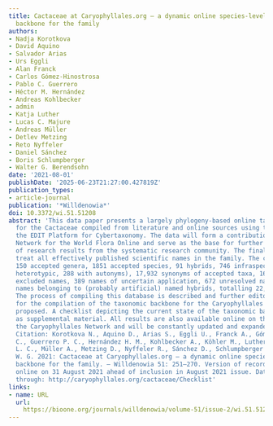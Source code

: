 ```yaml
---
title: Cactaceae at Caryophyllales.org – a dynamic online species-level taxonomic
  backbone for the family
authors:
- Nadja Korotkova
- David Aquino
- Salvador Arias
- Urs Eggli
- Alan Franck
- Carlos Gómez-Hinostrosa
- Pablo C. Guerrero
- Héctor M. Hernández
- Andreas Kohlbecker
- admin
- Katja Luther
- Lucas C. Majure
- Andreas Müller
- Detlev Metzing
- Reto Nyffeler
- Daniel Sánchez
- Boris Schlumpberger
- Walter G. Berendsohn
date: '2021-08-01'
publishDate: '2025-06-23T21:27:00.427819Z'
publication_types:
- article-journal
publication: '*Willdenowia*'
doi: 10.3372/wi.51.51208
abstract: 'This data paper presents a largely phylogeny-based online taxonomic backbone
  for the Cactaceae compiled from literature and online sources using the tools of
  the EDIT Platform for Cybertaxonomy. The data will form a contribution of the Caryophyllales
  Network for the World Flora Online and serve as the base for further integration
  of research results from the systematic research community. The final aim is to
  treat all effectively published scientific names in the family. The checklist includes
  150 accepted genera, 1851 accepted species, 91 hybrids, 746 infraspecific taxa (458
  heterotypic, 288 with autonyms), 17,932 synonyms of accepted taxa, 16 definitely
  excluded names, 389 names of uncertain application, 672 unresolved names and 454
  names belonging to (probably artificial) named hybrids, totalling 22,275 names.
  The process of compiling this database is described and further editorial rules
  for the compilation of the taxonomic backbone for the Caryophyllales Network are
  proposed. A checklist depicting the current state of the taxonomic backbone is provided
  as supplemental material. All results are also available online on the website of
  the Caryophyllales Network and will be constantly updated and expanded in the future.
  Citation: Korotkova N., Aquino D., Arias S., Eggli U., Franck A., Gómez-Hinostrosa
  C., Guerrero P. C., Hernández H. M., Kohlbecker A., Köhler M., Luther K., Majure
  L. C., Müller A., Metzing D., Nyffeler R., Sánchez D., Schlumpberger B. & Berendsohn
  W. G. 2021: Cactaceae at Caryophyllales.org – a dynamic online species-level taxonomic
  backbone for the family. – Willdenowia 51: 251–270. Version of record first published
  online on 31 August 2021 ahead of inclusion in August 2021 issue. Data published
  through: http://caryophyllales.org/cactaceae/Checklist'
links:
- name: URL
  url: 
    https://bioone.org/journals/willdenowia/volume-51/issue-2/wi.51.51208/Cactaceae-at-Caryophyllalesorg--a-dynamic-online-species-level-taxonomic/10.3372/wi.51.51208.full
---
```

